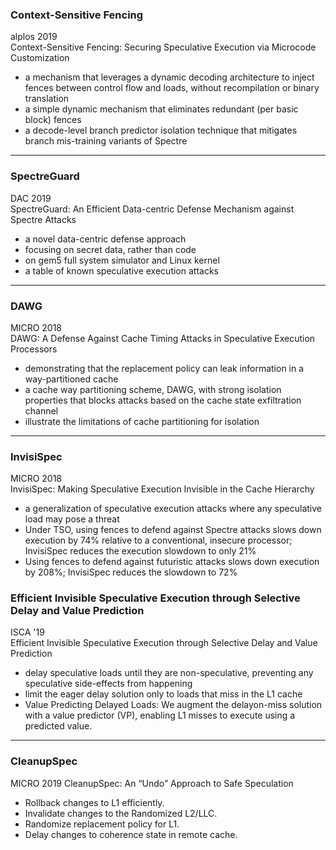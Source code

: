 ### Context-Sensitive Fencing
alplos 2019  
Context-Sensitive Fencing: Securing Speculative
Execution via Microcode Customization
* a mechanism that leverages a dynamic decoding architecture to inject fences between control flow and loads, without
recompilation or binary translation
* a simple dynamic mechanism that eliminates redundant (per basic block) fences
* a decode-level branch predictor isolation technique that mitigates branch mis-training
variants of Spectre
***

### SpectreGuard
DAC 2019  
SpectreGuard: An Efficient Data-centric Defense Mechanism against Spectre Attacks
* a novel data-centric defense approach
* focusing on secret data, rather than code
* on gem5 full system simulator and Linux kernel
* a table of known speculative execution attacks
***

### DAWG
MICRO 2018  
DAWG: A Defense Against Cache Timing Attacks in Speculative Execution Processors
* demonstrating that the replacement policy can leak information in a way-partitioned cache
* a cache way partitioning scheme, DAWG, with strong isolation properties that blocks attacks based on the cache state exfiltration channel
* illustrate the limitations of cache partitioning for isolation
***

### InvisiSpec
MICRO 2018  
InvisiSpec: Making Speculative Execution Invisible in the Cache Hierarchy
* a generalization of speculative execution attacks where any speculative load may pose a threat
* Under TSO, using fences to defend against Spectre attacks slows down execution by 74% relative to a conventional, insecure processor; InvisiSpec reduces the execution slowdown to only 21%
* Using fences to defend against futuristic attacks slows down execution by 208%; InvisiSpec reduces the slowdown to 72%

### Efficient Invisible Speculative Execution through Selective Delay and Value Prediction
ISCA '19  
Efficient Invisible Speculative Execution through Selective Delay and Value Prediction
* delay speculative loads until they are non-speculative, preventing any speculative side-effects from happening
* limit the eager delay solution only to loads that miss in the L1 cache
* Value Predicting Delayed Loads: We augment the delayon-miss solution with a value predictor (VP), enabling L1 misses to execute using a predicted value.
***

### CleanupSpec
MICRO 2019
CleanupSpec: An “Undo” Approach to Safe Speculation
* Rollback changes to L1 efficiently.
* Invalidate changes to the Randomized L2/LLC.
* Randomize replacement policy for L1.
* Delay changes to coherence state in remote cache.

<!-- ### Foreshadow
USENIX‘18  
Foreshadow: Extracting the Keys to the Intel SGX Kingdom with Transient Out-of-Order Execution
***

### SgxPectre Attacks
arXiv’18  
SgxPectre Attacks: Stealing Intel Secrets from SGX Enclaves via Speculative Execution
***

### A Systematic Evaluation of Transient Execution Attacks and Defenses
USENIX‘19  
A Systematic Evaluation of Transient Execution Attacks and Defenses
* We systematize Spectre- and Meltdown-type attacks, advancing attack surface understanding, highlighting misclassifications, and revealing new attacks. 
* We provide a clear distinction between Meltdown/Spectre, required for designing effective countermeasures. 
* We provide a classification of gadgets and discuss their prevalence in real-world software.
* We categorize defenses and show that most, including deployed ones, cannot fully mitigate all attack variants.
* We describe new branch mistraining strategies, highlighting the difficulty of eradicating Spectre-type attacks
***

### NetSpectre
ESORICS 2019  
NetSpectre: Read Arbitrary Memory over Network
* the first fully remote Spectre attack
* We present the first access-driven remote cache attack (Evict+Reload) and the first remote Spectre attack.
* We demonstrate the first Spectre attack which does not use the cache but a new and fast AVX-based covert channel.
* We use simpler Spectre gadgets in remote ASLR breaks.
***

### BranchScope
ASPLOS'18  
BranchScope: A New Side-Channel Attack on Directional Branch Predictor
* the first fine-grained attack on the directional branch predictor
* BranchScope is not affected by defenses against BTB-based attacks.
* BranchScope works reliably and efficiently from user space across three generations of Intel processors in the presence of system noise.
* Providing branch prediction units that are secure to side channel attacks. -->